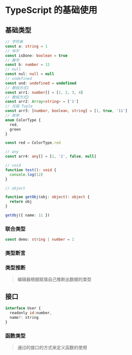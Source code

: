 # TypeScript 的基础使用

## 基础类型

```ts
// 字符串
const a: string = 1
// 布尔
const isDone: boolean = true
// 数字
const b: number = 12
// null
const nul: null = null
// undefined
const und: undefined = undefined
// 数组方式1
const arr1: number[] = [1, 2, 3, 4]
// 数组方式2
const arr2: Array<string> = ['1']
// 元祖 Tuple
const arr3: [number, boolean, string] = [1, true, '11']
// 枚举
enum ColorType {
  red,
  green
}

const red = ColorType.red

// any
const arr4: any[] = [1, '2', false, null]

// void
function test(): void {
  console.log(12)
}

// object

function getObj(obj: object): object {
  return obj
}

getObj({ name: 11 })
```

### 联合类型

```ts
const demo: string | number = 1
```

### 类型断言

### 类型推断

> 编辑器根据赋值自己推断出数据的类型

## 接口

```js
interface User {
  readonly id:number,
  name?: string
}
```

### 函数类型

> 通过的接口的方式来定义函数的使用
